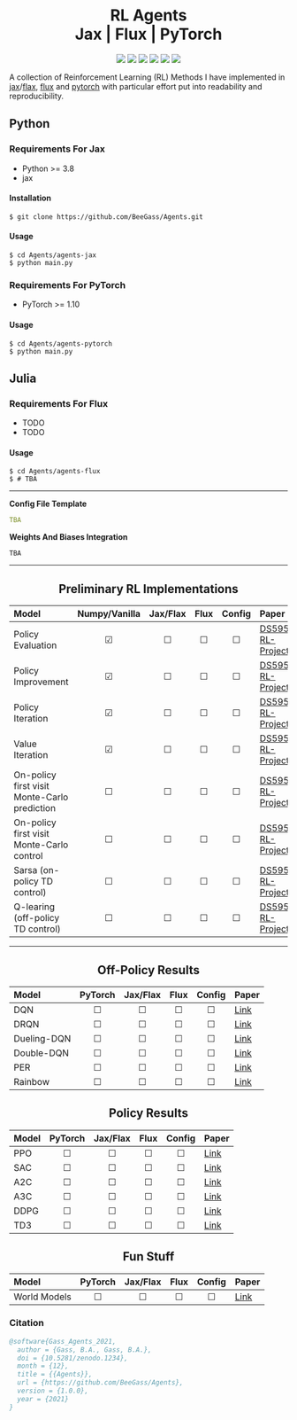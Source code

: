 <h1 align="center">
  <b>RL Agents</b><br> 
  <b>Jax | Flux | PyTorch</b><br> 
</h1>

<p align="center">
      <a href="https://www.python.org/">
        <img src="https://img.shields.io/badge/Python-3.8-ff69b4.svg" /></a>
       <a href= "https://pytorch.org/">
        <img src="https://img.shields.io/badge/PyTorch-1.10-2BAF2B.svg" /></a>
       <a href= "https://fluxml.ai/">
        <img src="https://img.shields.io/badge/Flux-v0.12.8-red" /></a>
       <a href= "https://github.com/google/jax">
        <img src="https://img.shields.io/badge/Jax-v0.1.75-yellow" /></a>
       <a href= "https://github.com/BeeGass/Agents/blob/master/LICENSE">
        <img src="https://img.shields.io/badge/license-Apache2.0-blue.svg" /></a>
         <a href= "http://twitter.com/intent/tweet?text=Readable-Agents:%20A%20Collection%20Of%20RL%20Agents%20Written%20In%20PyTorch%20And%20Jax%3A&url=https://github.com/BeeGass/Agents">
        <img src="https://img.shields.io/twitter/url/https/shields.io.svg?style=social" /></a>

</p>

A collection of Reinforcement Learning (RL) Methods I have implemented in [jax](https://github.com/google/jax)/[flax](https://github.com/google/flax), [flux](https://fluxml.ai/) and [pytorch](https://pytorch.org/) with particular effort put into readability and reproducibility. 

## Python 
### Requirements For Jax
- Python >= 3.8
- jax

#### Installation
```
$ git clone https://github.com/BeeGass/Agents.git
```

#### Usage
```
$ cd Agents/agents-jax
$ python main.py 
```

### Requirements For PyTorch
- PyTorch >= 1.10

#### Usage
```
$ cd Agents/agents-pytorch
$ python main.py 
```

## Julia
### Requirements For Flux
- TODO
- TODO

#### Usage
```
$ cd Agents/agents-flux
$ # TBA 
```
--- 

**Config File Template**
```yaml
TBA
```

**Weights And Biases Integration**
```
TBA
```

----
<h2 align="center">
  <b>Preliminary RL Implementations</b><br>
</h2>


| Model                                        | Numpy/Vanilla | Jax/Flax |  Flux   | Config  | Paper                                                                                        |
|:-------------------------------------------- |:-------------:|:--------:|:-------:|:-------:|:-------------------------------------------------------------------------------------------- |
| Policy Evaluation                            |    &#9745;    | &#9744;  | &#9744; | &#9744; | [DS595-RL-Projects](https://github.com/yingxue-zhang/DS595-RL-Projects/tree/master/Project1) |
| Policy Improvement                           |    &#9745;    | &#9744;  | &#9744; | &#9744; | [DS595-RL-Projects](https://github.com/yingxue-zhang/DS595-RL-Projects/tree/master/Project1) |
| Policy Iteration                             |    &#9745;    | &#9744;  | &#9744; | &#9744; | [DS595-RL-Projects](https://github.com/yingxue-zhang/DS595-RL-Projects/tree/master/Project1) |
| Value Iteration                              |    &#9745;    | &#9744;  | &#9744; | &#9744; | [DS595-RL-Projects](https://github.com/yingxue-zhang/DS595-RL-Projects/tree/master/Project1) |
| On-policy first visit Monte-Carlo prediction |    &#9744;    | &#9744;  | &#9744; | &#9744; | [DS595-RL-Projects](https://github.com/yingxue-zhang/DS595-RL-Projects/tree/master/Project2) |
| On-policy first visit Monte-Carlo control    |    &#9744;    | &#9744;  | &#9744; | &#9744; | [DS595-RL-Projects](https://github.com/yingxue-zhang/DS595-RL-Projects/tree/master/Project2) |
| Sarsa (on-policy TD control)                 |    &#9744;    | &#9744;  | &#9744; | &#9744; | [DS595-RL-Projects](https://github.com/yingxue-zhang/DS595-RL-Projects/tree/master/Project2) |
| Q-learing (off-policy TD control)            |    &#9744;    | &#9744;  | &#9744; | &#9744; | [DS595-RL-Projects](https://github.com/yingxue-zhang/DS595-RL-Projects/tree/master/Project2) |
 

----
<h2 align="center">
  <b> Off-Policy Results</b><br>
</h2>



| Model       | PyTorch | Jax/Flax |  Flux   | Config  | Paper                                      |
|:----------- |:-------:|:--------:|:-------:|:-------:|:------------------------------------------ |
| DQN         | &#9744; | &#9744;  | &#9744; | &#9744; | [Link](https://arxiv.org/abs/1312.5602)    |
| DRQN        | &#9744; | &#9744;  | &#9744; | &#9744; | [Link](https://arxiv.org/abs/1507.06527)   |
| Dueling-DQN | &#9744; | &#9744;  | &#9744; | &#9744; | [Link](https://arxiv.org/abs/1511.06581)   |
| Double-DQN  | &#9744; | &#9744;  | &#9744; | &#9744; | [Link](https://arxiv.org/abs/1509.06461)   |
| PER         | &#9744; | &#9744;  | &#9744; | &#9744; | [Link](https://arxiv.org/abs/1511.05952)   |
| Rainbow     | &#9744; | &#9744;  | &#9744; | &#9744; | [Link](https://arxiv.org/abs/1710.02298v1) |


<h2 align="center">
  <b>Policy Results</b><br>
</h2>


| Model | PyTorch | Jax/Flax |  Flux   | Config  | Paper                                    |
|:----- |:-------:|:--------:|:-------:|:-------:|:---------------------------------------- |
| PPO   | &#9744; | &#9744;  | &#9744; | &#9744; | [Link](https://arxiv.org/abs/1312.6114)  |
| SAC   | &#9744; | &#9744;  | &#9744; | &#9744; | [Link](https://arxiv.org/abs/1801.01290) |
| A2C   | &#9744; | &#9744;  | &#9744; | &#9744; | [Link](https://arxiv.org/abs/1602.01783) |
| A3C   | &#9744; | &#9744;  | &#9744; | &#9744; | [Link](https://arxiv.org/abs/1602.01783) |
| DDPG  | &#9744; | &#9744;  | &#9744; | &#9744; | [Link](https://arxiv.org/abs/1509.02971) |
| TD3   | &#9744; | &#9744;  | &#9744; | &#9744; | [Link](https://arxiv.org/abs/1802.09477) |


<h2 align="center">
  <b>Fun Stuff</b><br>
</h2>

| Model        | PyTorch | Jax/Flax |  Flux   | Config  | Paper                                    |
|:------------ |:-------:|:--------:|:-------:|:-------:|:---------------------------------------- |
| World Models | &#9744; | &#9744;  | &#9744; | &#9744; | [Link](https://arxiv.org/abs/1809.01999) |

### Citation
```bib
@software{Gass_Agents_2021,
  author = {Gass, B.A., Gass, B.A.},
  doi = {10.5281/zenodo.1234},
  month = {12},
  title = {{Agents}},
  url = {https://github.com/BeeGass/Agents},
  version = {1.0.0},
  year = {2021}
}
```
